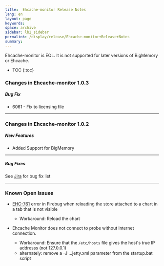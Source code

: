 ```yaml
---
title:  Ehcache-monitor Release Notes  
lang: en
layout: page
keywords:
space: archive
sidebar: lb2_sidebar
permalink: /display/release/Ehcache-monitor+Release+Notes
summary:
---
```


Ehcache-monitor is EOL. It is not supported for later versions of BigMemory or Ehcache.


* TOC
{:toc}

### Changes in Ehcache-monitor 1.0.3

##### Bug Fix

*   6061 - Fix to licensing file

* * *

### Changes in Ehcache-monitor 1.0.2

##### New Features

*   Added Support for BigMemory

* * *

##### Bug Fixes

See [Jira](https://jira.terracotta.org/jira/browse/EHCMON/fixforversion/10942) for bug fix list

* * *

### Known Open Issues

*   [EHC-761](https://jira.terracotta.org/jira/browse/EHC-761) error in Firebug when reloading the store attached to a chart in a tab that is not visible
    *   Workaround: Reload the chart

*   Ehcache Monitor does not connect to probe without Internet connection.
    *   Workaround: Ensure that the `/etc/hosts` file gives the host's true IP addresss (not 127.0.0.1)
    *   alternately: remove a -J ...jetty.xml parameter from the startup.bat script


